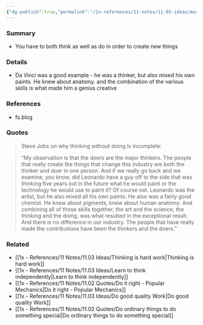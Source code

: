 ```yaml
---
{"dg-publish":true,"permalink":"/1x-references/11-notes/11-03-ideas/must-be-a-thinker-as-well-as-a-doer/","title":"Must be a thinker as well as a doer","created":"2025-06-10T12:09:55.400+03:00","updated":"2025-06-10T17:55:39.299+03:00"}
---
```



### Summary
- You have to both think as well as do in order to create new things

### Details
- Da Vinci was a good example - he was a thinker, but also mixed his own paints. He knew about anatomy. and the combination of the various skills is what made him a genius creative

### References
- fs.blog

### Quotes
> Steve Jobs on why thinking without doing is incomplete:

> “My observation is that the doers are the major thinkers. The people that really create the things that change this industry are both the thinker and doer in one person. And if we really go back and we examine, you know, did Leonardo have a guy off to the side that was thinking five years out in the future what he would paint or the technology he would use to paint it? Of course not. Leonardo was the artist, but he also mixed all his own paints. He also was a fairly good chemist. He knew about pigments, knew about human anatomy. And combining all of those skills together, the art and the science, the thinking and the doing, was what resulted in the exceptional result. And there is no difference in our industry. The people that have really made the contributions have been the thinkers and the doers.”

### Related
- [[1x - References/11 Notes/11.03 Ideas/Thinking is hard work\|Thinking is hard work]]
- [[1x - References/11 Notes/11.03 Ideas/Learn to think independently\|Learn to think independently]]
- [[1x - References/11 Notes/11.02 Quotes/Do it right - Popular Mechanics\|Do it right - Popular Mechanics]]
- [[1x - References/11 Notes/11.03 Ideas/Do good quality Work\|Do good quality Work]]
- [[1x - References/11 Notes/11.02 Quotes/Do ordinary things to do something special\|Do ordinary things to do something special]]
